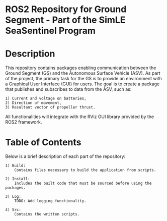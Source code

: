 # ROS2 Repository for Ground Segment - Part of the SimLE SeaSentinel Program
# Description

This repository contains packages enabling communication between the Ground Segment (GS) and the Autonomous Surface Vehicle (ASV). As part of the project, the primary task for the GS is to provide an environment with a Graphical User Interface (GUI) for users. The goal is to create a package that publishes and subscribes to data from the ASV, such as:

    1) Current and voltage on batteries,
    2) Direction of movement,
    3) Resultant vector of propeller thrust.

All functionalities will integrate with the RViz GUI library provided by the ROS2 framework.

# Table of Contents

Below is a brief description of each part of the repository:

    1) Build:
        Contains files necessary to build the application from scripts.

    2) Install:
        Includes the built code that must be sourced before using the packages.

    3) Log:
        TODO: Add logging functionality.

    4) Src:
        Contains the written scripts.